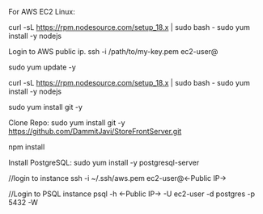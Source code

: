
For AWS EC2 Linux:

curl -sL https://rpm.nodesource.com/setup_18.x | sudo bash -
sudo yum install -y nodejs


Login to AWS public ip.
ssh -i /path/to/my-key.pem ec2-user@<public-ip-or-dns>

sudo yum update -y

curl -sL https://rpm.nodesource.com/setup_18.x | sudo bash -
sudo yum install -y nodejs

sudo yum install git -y

Clone Repo: 
sudo yum install git -y https://github.com/DammitJavi/StoreFrontServer.git

npm install

Install PostgreSQL:
sudo yum install -y postgresql-server


//login to instance
ssh -i ~/.ssh/aws.pem ec2-user@<-Public IP->


//Login to PSQL instance
psql -h <-Public IP-> -U ec2-user -d postgres -p 5432 -W


